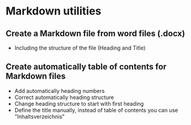 # Markdown utilities

## Create a Markdown file from word files (.docx)

-   Including the structure of the file (Heading and Title)

## Create automatically table of contents for Markdown files

-   Add automatically heading numbers
-   Correct automatically heading structure
-   Change heading structure to start with first heading
-   Define the title manually, instead of table of contents you can use "Inhaltsverzeichnis"
